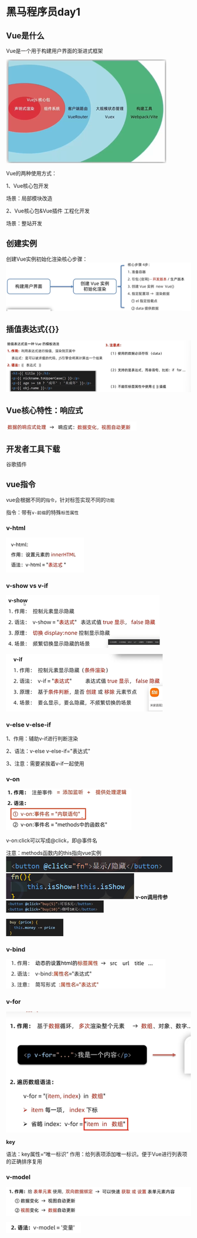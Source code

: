 # 黑马程序员day1

## Vue是什么
Vue是一个用于构建用户界面的渐进式框架

![Alt text](day1/image-3.png)

Vue的两种使用方式：

1、Vue核心包开发

场景：局部模块改造

2、Vue核心包&Vue插件 工程化开发

场景：整站开发

## 创建实例

创建Vue实例初始化渲染核心步骤：
![Alt text](day1/image-4.png)

## 插值表达式{{}}

![Alt text](day1/image-5.png)

## Vue核心特性：响应式

![Alt text](day1/image-6.png)

## 开发者工具下载

谷歌插件

## vue指令

vue会根据不同的`指令`，针对标签实现不同的`功能`

指令：带有`v-前缀`的特殊`标签属性`

### v-html
![Alt text](day1/image-7.png)

### v-show vs v-if
![Alt text](day1/image-10.png)

![Alt text](day1/image-11.png)

### v-else v-else-if
1、作用：辅助v-if进行判断渲染

2、语法：v-else  v-else-if="表达式"

3、注意：需要紧挨着v-if一起使用

### v-on

![Alt text](day1/image-12.png)

v-on:click可以写成@click，即@事件名

注意：methods函数内的this指向vue实例
![Alt text](day1/image-14.png)
![Alt text](day1/image-13.png)
**v-on调用传参**
![Alt text](day1/image-15.png)

![Alt text](day1/image-16.png)

### v-bind
![Alt text](day1/image-17.png)

### v-for
![Alt text](day1/image-19.png)

**key**

语法：key属性=“唯一标识”
作用：给列表项添加唯一标识。便于Vue进行列表项的正确排序复用

### v-model
![Alt text](day1/image-20.png)

![Alt text](day1/image-21.png)
